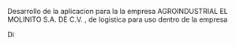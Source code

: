 Desarrollo de la aplicacion para la la empresa  AGROINDUSTRIAL EL MOLINITO S.A. DE C.V. , de logistica para uso dentro de la empresa


Di
